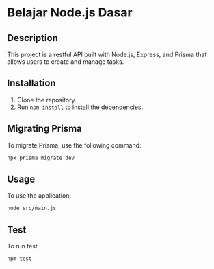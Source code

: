 # Belajar Node.js Dasar

## Description

This project is a restful API built with Node.js, Express, and Prisma that allows users to create and manage tasks.

## Installation

1. Clone the repository.
2. Run `npm install` to install the dependencies.

## Migrating Prisma

To migrate Prisma, use the following command:

```bash
npx prisma migrate dev
```

## Usage

To use the application,

```bash
node src/main.js
```

## Test

To run test

```bash
npm test
```
